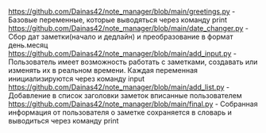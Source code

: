 https://github.com/Dainas42/note_manager/blob/main/greetings.py - Базовые переменные, которые выводяться через команду print
https://github.com/Dainas42/note_manager/blob/main/date_changer.py - Сбор дат заметки(начало и дедлайн) и преобразование в формат день.месяц
https://github.com/Dainas42/note_manager/blob/main/add_input.py - Пользователь имеет возможность работать с заметками, создавать или изменять их в реальном времени. Каждая переменная инициализируются через команду input
https://github.com/Dainas42/note_manager/blob/main/add_list.py - Добавление в список заголовки заметок вписанные пользователем
https://github.com/Dainas42/note_manager/blob/main/final.py - Собранная информация от пользователя о заметке сохраняется в словарь и выводиться через команду print
